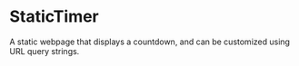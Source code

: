 # StaticTimer
 A static webpage that displays a countdown, and can be customized using URL query strings.
